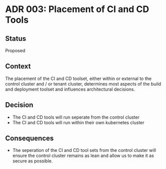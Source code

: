 # ADR 003: Placement of CI and CD Tools

## Status

Proposed

## Context

The placement of the CI and CD toolset, either within or external to the control cluster and / or tenant cluster, determines most aspects of the build and deployment toolset and influences architectural decisions.


## Decision

- The CI and CD tools will run seperate from the control cluster
- The CI and CD tools will run within their own kubernetes cluster


## Consequences

- The seperation of the CI and CD tool sets from the control cluster will ensure the control cluster remains as lean and allow us to make it as secure as possible.
